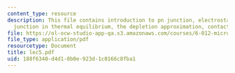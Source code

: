 ```yaml
---
content_type: resource
description: This file contains introduction to pn junction, electrostatics of pn
  junction in thermal equilibrium, the depletion approximation, contact potentials.
file: https://ol-ocw-studio-app-qa.s3.amazonaws.com/courses/6-012-microelectronic-devices-and-circuits-fall-2005/188f6340d4d10b0e923d1c0166c8fba1_lec5.pdf
file_type: application/pdf
resourcetype: Document
title: lec5.pdf
uid: 188f6340-d4d1-0b0e-923d-1c0166c8fba1
---
```

